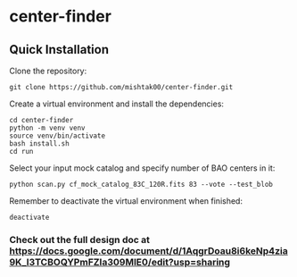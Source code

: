 # center-finder

## Quick Installation

Clone the repository:
```
git clone https://github.com/mishtak00/center-finder.git
```

Create a virtual environment and install the dependencies:
```
cd center-finder
python -m venv venv
source venv/bin/activate
bash install.sh
cd run
```

Select your input mock catalog and specify number of BAO centers in it:
```
python scan.py cf_mock_catalog_83C_120R.fits 83 --vote --test_blob
```

Remember to deactivate the virtual environment when finished:
```
deactivate
```

### Check out the full design doc at https://docs.google.com/document/d/1AqgrDoau8i6keNp4zia9K_l3TCBOQYPmFZIa309MlE0/edit?usp=sharing
